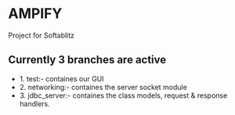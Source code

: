 # AMPIFY
Project for Softablitz

## Currently 3 branches are active
<ul>
  <li>1. test:- containes our GUI</li>
  <li>2. networking:- containes the server socket module</li>
  <li>3. jdbc_server:- containes the class models, request & response handlers.</li>
<ul>
